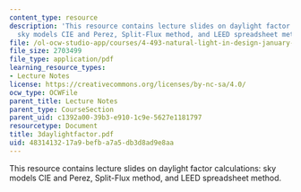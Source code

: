 ```yaml
---
content_type: resource
description: 'This resource contains lecture slides on daylight factor calculations:
  sky models CIE and Perez, Split-Flux method, and LEED spreadsheet method.'
file: /ol-ocw-studio-app/courses/4-493-natural-light-in-design-january-iap-2006/4831413217a9befba7a5db3d8ad9e8aa_3daylightfactor.pdf
file_size: 2703499
file_type: application/pdf
learning_resource_types:
- Lecture Notes
license: https://creativecommons.org/licenses/by-nc-sa/4.0/
ocw_type: OCWFile
parent_title: Lecture Notes
parent_type: CourseSection
parent_uid: c1392a00-39b3-e910-1c9e-5627e1181797
resourcetype: Document
title: 3daylightfactor.pdf
uid: 48314132-17a9-befb-a7a5-db3d8ad9e8aa
---
```

This resource contains lecture slides on daylight factor calculations: sky models CIE and Perez, Split-Flux method, and LEED spreadsheet method.